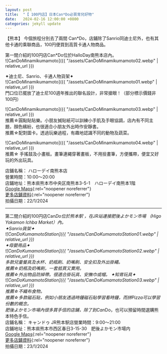 ```yaml
---
layout: post
title:  "【 100円店】日本Can*Do必買育兒好物"
date:   2024-02-16 12:00:00 +0800
categories: jekyll update
---
```


【熊本】 今個旅程分別去了兩間 Can*Do，店鋪除了Sanrio同迪士尼外，也有其他卡通的乘聯商品，100円便買到高質卡通人物商品。  

第一間介紹的100円店Can*Do位於HalloDay南熊本店內。  
![CanDoMinamikumamoto]({{ "/assets/CanDoMinamikumamoto02.webp" | relative_url }})     

✦迪士尼、Sanrio、卡通人物貨架✦  
![CanDoMinamikumamoto]({{ "/assets/CanDoMinamikumamoto01.webp" | relative_url }})     
門口位已擺放了迪士尼100週年推出的聯名設計，非常搶眼！（部分標示價錢非100円）  

![CanDoMinamikumamoto]({{ "/assets/CanDoMinamikumamoto03.webp" | relative_url }})     
推薦☆圓點貼貼樂。小朋友搣貼紙可以訓練小手肌及手眼協調，店內有不同主題，顏色繽紛，也很適合小朋友外出時作安靜書。  
推薦☆配對圖卡。透過玩樂過程，有趣地認識不同的動物及蔬菜。  

![CanDoMinamikumamoto]({{ "/assets/CanDoMinamikumamoto04.webp" | relative_url }})     
推薦☆ 手搖鼓及小畫板。畫筆連繩穿著畫板，不用撿畫筆，方便攜帶，便宜又好玩的外出玩具。  

店鋪名稱： ハローデイ南熊本店  
營業時間：10:00～20:00  
店鋪地址：熊本県熊本市中央区南熊本3-5-1　ハローデイ南熊本1階  
[Google Maps](https://maps.app.goo.gl/McbpwN6PcRmMifGg6){:rel="noopener noreferrer"}  
[更多店鋪資料](https://www.cando-web.co.jp/shopinfo/shop-5262.html){:rel="noopener noreferrer"}  
拍攝日期：22/1/2024  

---  
  
第二間介紹的100円店Can*Do位於熊本駅 ，在JR站連接肥後よかモン市場 （Higo Yokamon Ichba Market）內。  
✦Sanrio貨架✦  
![CanDoKumamotoStation]({{ "/assets/CanDoKumamotoStation01.webp" | relative_url }})     
✦母嬰用品✦  
![CanDoKumamotoStation]({{ "/assets/CanDoKumamotoStation02.webp" | relative_url }})     
多款兒童餐具及水杯、奶瓶刷、奶嘴刷、安全扣及外出掛繩。  
推薦☆奶瓶及奶嘴刷，一套抵買又實用。  
推薦☆外出物品防掉帶。很適合掛玩具、安撫巾或帽。 
✦知育玩具✦  
![CanDoKumamotoStation]({{ "/assets/CanDoKumamotoStation03.webp" | relative_url }})     
推薦☆不織布食物。  
推薦☆多款磁石貼，例如小朋友透過時鐘磁石貼學習看時鐘，而拼Pizza可以學習份數的概念。  
肥後よかモン市場內很多買手信的店鋪，除了到Can*Do，也可以預留時間選購熊本特色手信。  
店鋪名稱： キャンドゥ JR熊本駅店營業時間：9:00～21:00  
店鋪地址：熊本県熊本市西区春日3-15-30　肥後よかモン市場内  
[Google Maps](https://maps.app.goo.gl/wmM66i78TUJE9X5i7){:rel="noopener noreferrer"}  
[更多店鋪資料](https://www.cando-web.co.jp/shopinfo/shop-5336.html){:rel="noopener noreferrer"}  
拍攝日期：23/1/2024  

